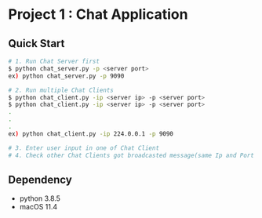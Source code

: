 # Project 1 : Chat Application

## Quick Start

```bash
# 1. Run Chat Server first
$ python chat_server.py -p <server port>
ex) python chat_server.py -p 9090

# 2. Run multiple Chat Clients
$ python chat_client.py -ip <server ip> -p <server port>
$ python chat_client.py -ip <server ip> -p <server port>
.
.
.
ex) python chat_client.py -ip 224.0.0.1 -p 9090

# 3. Enter user input in one of Chat Client
# 4. Check other Chat Clients got broadcasted message(same Ip and Port should be specified)
```

## Dependency
- python 3.8.5
- macOS 11.4

